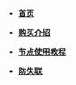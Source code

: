 <!-- docs/_sidebar.md -->
* [**首页**](/)

* [**购买介绍**](/one/one1.md)

* [**节点使用教程**](/usenodes/)

* [**防失联**](/guide.md)
